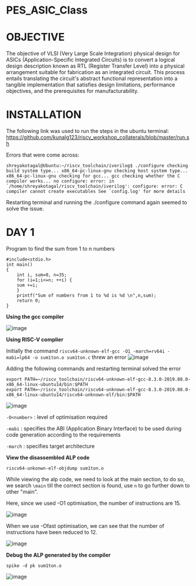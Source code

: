 # PES_ASIC_Class
# OBJECTIVE

The objective of VLSI (Very Large Scale Integration) physical design for ASICs (Application-Specific Integrated Circuits) is to convert a logical design description known as RTL (Register Transfer Level) into a physical arrangement suitable for fabrication as an integrated circuit. This process entails translating the circuit's abstract functional representation into a tangible implementation that satisfies design limitations, performance objectives, and the prerequisites for manufacturability.

# INSTALLATION

The following link was used to run the steps in the ubuntu terminal: https://github.com/kunalg123/riscv_workshop_collaterals/blob/master/run.sh

Errors that were come across:

```
shreyakotagal@Ubuntu:~/riscv_toolchain/iverilog$ ./configure checking build system type... x86_64-pc-linux-gnu checking host system type... x86_64-pc-linux-gnu checking for gcc... gcc checking whether the C compiler works... no configure: error: in `/home/shreyakotagal/riscv_toolchain/iverilog': configure: error: C compiler cannot create executables See `config.log' for more details
```

Restarting terminal and running the ./configure command again seemed to solve the issue.

# DAY 1

Program to find the sum from 1 to n numbers

```
#include<stdio.h>
int main()
{
	int i, sum=0, n=35;
	for (i=1;i<=n; ++i) {
	sum +=i;
	}
	printf("Sum of numbers from 1 to %d is %d \n",n,sum);
	return 0;
}

```
**Using the gcc compiler**

![image](https://github.com/shreyakotagal/pes_asic_class/assets/117657204/1d1ffe1c-22e4-441b-bb2d-f98698f689e0)


**Using RISC-V complier**

Initially the command 
``` riscv64-unknown-elf-gcc -O1 -march=rv64i -mabi=lp64 -o sum1ton.o sum1ton.c ``` threw an error 
![image](https://github.com/shreyakotagal/pes_asic_class/assets/117657204/8204a6ed-0a10-4cde-a0cb-b56b558149c5)

Adding the following commands and restarting terminal solved the error
``` 
export PATH=~/riscv_toolchain/riscv64-unknown-elf-gcc-8.3.0-2019.08.0-x86_64-linux-ubuntu14/bin:$PATH
export PATH=~/riscv_toolchain/riscv64-unknown-elf-gcc-8.3.0-2019.08.0-x86_64-linux-ubuntu14/riscv64-unknown-elf/bin:$PATH
```

![image](https://github.com/shreyakotagal/pes_asic_class/assets/117657204/327682ff-ca97-4095-923d-4241aa61ad32)

```-O<number>``` : level of optimisation required

```-mabi``` : specifies the ABI (Application Binary Interface) to be used during code generation according to the requirements

```-march``` : specifies target architecture

**View the disassembled ALP code**

```riscv64-unkonwn-elf-objdump sum1ton.o```

While viewing the alp code, we need to look at the main section, to do so, we search ```\main``` till the correct section is found, use ```n``` to go further down to other "main". 

Here, since we used -O1 optimisation, the number of instructions are 15.

![image](https://github.com/shreyakotagal/pes_asic_class/assets/117657204/cfab8256-9f33-4fc1-aa03-4c9a6834b3b2)

When we use -Ofast optimisation, we can see that the number of instructions have been reduced to 12.

![image](https://github.com/shreyakotagal/pes_asic_class/assets/117657204/0384dd9c-f7dd-44d2-8c55-26f77a3fc4f1)


**Debug the ALP generated by the compiler**

```spike -d pk sum1ton.o```

![image](https://github.com/shreyakotagal/pes_asic_class/assets/117657204/b9d34030-fbe1-4648-b6c4-5abfd5d51395)

